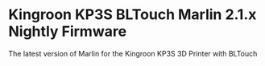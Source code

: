 # Kingroon KP3S BLTouch Marlin 2.1.x Nightly Firmware
 The latest version of Marlin for the Kingroon KP3S 3D Printer with BLTouch
